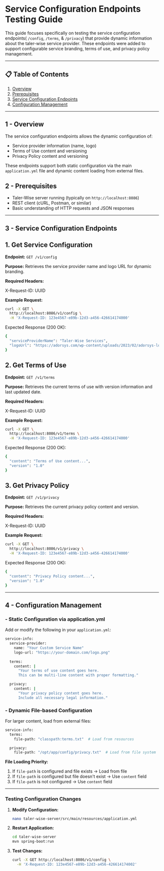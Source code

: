# Service Configuration Endpoints Testing Guide

This guide focuses specifically on testing the service configuration endpoints( `/config`, `/terms`, & `/privacy`) that provide dynamic information about the taler-wise service provider. These endpoints were added to support configurable service branding, terms of use, and privacy policy management.

---

## 📋 Table of Contents

1. [Overview](#1---overview)
2. [Prerequisites](#2---prerequisites)
3. [Service Configuration Endpoints](#3---service-configuration-endpoints)
4. [Configuration Management](#4---configuration-management)

---

## 1 - Overview

The service configuration endpoints allows the dynamic configuration of:
- Service provider information (name, logo)
- Terms of Use content and versioning
- Privacy Policy content and versioning

These endpoints support both static configuration via the main `application.yml` file and dynamic content loading from external files.

## 2 - Prerequisites

- Taler-Wise server running (typically on `http://localhost:8086`)
- REST client (cURL, Postman, or similar)
- Basic understanding of HTTP requests and JSON responses

---

## 3 - Service Configuration Endpoints

## 1. Get Service Configuration

**Endpoint:** `GET /v1/config`

**Purpose:** Retrieves the service provider name and logo URL for dynamic branding.

**Required Headers:**

X-Request-ID: UUID


**Example Request:**
```bash
curl -X GET \
  http://localhost:8086/v1/config \
  -H 'X-Request-ID: 123e4567-e89b-12d3-a456-426614174000'
```

Expected Response (200 OK):

```bash
{
  "serviceProviderName": "Taler-Wise Services",
  "logoUrl": "https://adorsys.com/wp-content/uploads/2023/02/adorsys-logo-white-rgb.svg"
}
```

## 2. Get Terms of Use

**Endpoint:** `GET /v1/terms`

**Purpose:** Retrieves the current terms of use with version information and last updated date.

**Required Headers:**

X-Request-ID: UUID


**Example Request:**
```bash
curl -X GET \
  http://localhost:8086/v1/terms \
  -H 'X-Request-ID: 123e4567-e89b-12d3-a456-426614174000'
```

Expected Response (200 OK):

```bash
{
  "content": "Terms of Use content...",
  "version": "1.0"
}
```

## 3. Get Privacy Policy

**Endpoint:** `GET /v1/privacy`

**Purpose:** Retrieves the current privacy policy content and version.

**Required Headers:**

X-Request-ID: UUID

**Example Request:**
```bash
curl -X GET \
  http://localhost:8086/v1/privacy \
  -H 'X-Request-ID: 123e4567-e89b-12d3-a456-426614174000'
```

Expected Response (200 OK):

```bash
{
  "content": "Privacy Policy content...",
  "version": "1.0"
}
```

---

## 4 - Configuration Management

### - Static Configuration via application.yml

Add or modify the following in your `application.yml`:

```bash
service-info:
  service-provider:
    name: "Your Custom Service Name"
    logo-url: "https://your-domain.com/logo.png"
    
  terms:
    content: |
      "Your terms of use content goes here.
      This can be multi-line content with proper formatting."

  privacy:
    content: |
      "Your privacy policy content goes here.
      Include all necessary legal information."
```
### - Dynamic File-based Configuration
For larger content, load from external files:

```bash
service-info:
  terms:
    file-path: "classpath:terms.txt"  # Load from resources

  privacy:
    file-path: "/opt/app/config/privacy.txt"  # Load from file system
```

**File Loading Priority:**
1. If `file-path` is configured and file exists → Load from file
2. If `file-path` is configured but file doesn't exist → Use `content` field
3. If `file-path` is not configured → Use `content` field

---

### Testing Configuration Changes

1. **Modify Configuration:**
   ```bash
   nano taler-wise-server/src/main/resources/application.yml
   ```

2. **Restart Application:**
   ```bash
   cd taler-wise-server
   mvn spring-boot:run
   ```

3. **Test Changes:**
   ```bash
   curl -X GET http://localhost:8086/v1/config \
     -H 'X-Request-ID: 123e4567-e89b-12d3-a456-426614174002'
   ```
